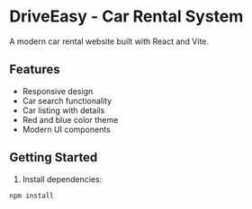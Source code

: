 # DriveEasy - Car Rental System

A modern car rental website built with React and Vite.

## Features

- Responsive design
- Car search functionality
- Car listing with details
- Red and blue color theme
- Modern UI components

## Getting Started

1. Install dependencies:
```bash
npm install